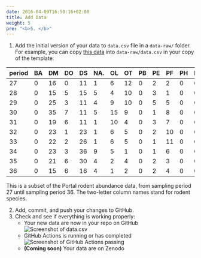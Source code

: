 ```yaml
---
date: 2016-04-09T16:50:16+02:00
title: Add Data
weight: 5
pre: "<b>5. </b>"
---
```


1. Add the initial version of your data to `data.csv` file in a `data-raw/` folder. For example, you can copy [this data](/sample-data/data.csv) into `data-raw/data.csv` in your copy of the template:

| period | BA | DM | DO | DS | NA. | OL | OT | PB | PE | PF | PH | PI | PL | PM | PP | RF | RM | RO | SF | SH | SO |
|--------|----|----|----|----|-----|----|----|----|----|----|----|----|----|----|----|----|----|----|----|----|----|
| 27     | 0  | 16 | 0  | 11 | 1   | 6  | 12 | 0  | 2  | 2  | 0  | 0  | 0  | 0  | 3  | 0  | 0  | 0  | 0  | 0  | 0  |
| 28     | 0  | 15 | 5  | 15 | 5   | 4  | 10 | 0  | 3  | 1  | 0  | 0  | 0  | 0  | 2  | 0  | 1  | 0  | 0  | 0  | 0  |
| 29     | 0  | 25 | 3  | 11 | 4   | 9  | 10 | 0  | 5  | 5  | 0  | 0  | 0  | 1  | 1  | 0  | 5  | 0  | 0  | 0  | 0  |
| 30     | 0  | 35 | 7  | 11 | 5   | 15 | 9  | 0  | 1  | 8  | 0  | 0  | 0  | 0  | 0  | 0  | 6  | 0  | 0  | 0  | 0  |
| 31     | 0  | 19 | 6  | 11 | 1   | 10 | 4  | 0  | 3  | 7  | 0  | 0  | 0  | 0  | 0  | 0  | 11 | 0  | 0  | 0  | 0  |
| 32     | 0  | 23 | 1  | 23 | 1   | 6  | 5  | 0  | 2  | 10 | 0  | 0  | 0  | 0  | 0  | 0  | 10 | 0  | 0  | 0  | 0  |
| 33     | 0  | 22 | 2  | 26 | 1   | 6  | 5  | 0  | 1  | 11 | 0  | 0  | 0  | 0  | 1  | 0  | 6  | 0  | 0  | 0  | 0  |
| 34     | 0  | 23 | 3  | 36 | 9   | 5  | 1  | 0  | 1  | 6  | 0  | 0  | 0  | 0  | 2  | 0  | 0  | 0  | 0  | 0  | 0  |
| 35     | 0  | 21 | 6  | 30 | 4   | 2  | 4  | 0  | 2  | 3  | 0  | 0  | 0  | 0  | 3  | 0  | 0  | 0  | 0  | 0  | 0  |
| 36     | 0  | 15 | 6  | 16 | 4   | 1  | 2  | 0  | 2  | 4  | 0  | 0  | 0  | 0  | 1  | 0  | 0  | 0  | 0  | 0  | 0  |

  This is a subset of the Portal rodent abundance data, from sampling period 27 until sampling period 36. The two-letter column names stand for rodent species.


2. Add, commit, and push your changes to GitHub.
3. Check and see if everything is working properly:
    + Your new data are now in your repo on GitHub 
    ![Screenshot of data.csv](/screenshots/github_actions-github-add-data.png)
    + GitHub Actions is running or has completed  
    ![Screenshot of GitHub Actions passing](/screenshots/github_actions-add-data-passed.png)
    + **(Coming soon)** Your data are on Zenodo
